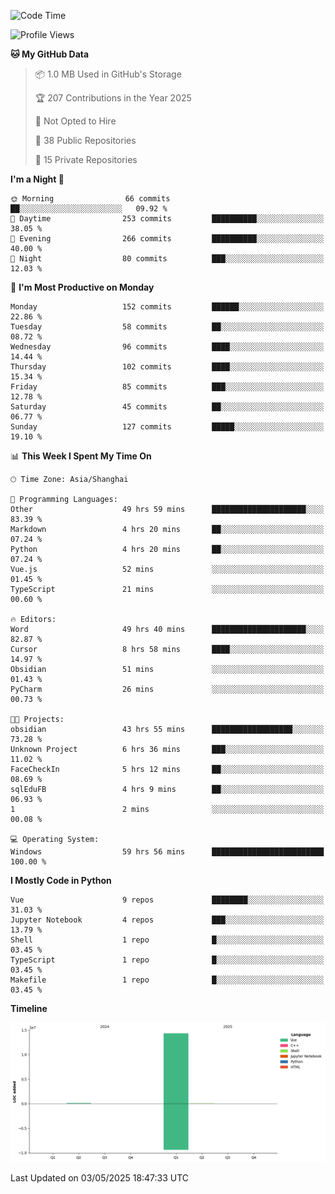 <!--START_SECTION:waka-->
![Code Time](http://img.shields.io/badge/Code%20Time-194%20hrs%2055%20mins-blue)

![Profile Views](http://img.shields.io/badge/Profile%20Views-2-blue)

**🐱 My GitHub Data** 

> 📦 1.0 MB Used in GitHub's Storage 
 > 
> 🏆 207 Contributions in the Year 2025
 > 
> 🚫 Not Opted to Hire
 > 
> 📜 38 Public Repositories 
 > 
> 🔑 15 Private Repositories 
 > 
**I'm a Night 🦉** 

```text
🌞 Morning                66 commits          ██░░░░░░░░░░░░░░░░░░░░░░░   09.92 % 
🌆 Daytime                253 commits         ██████████░░░░░░░░░░░░░░░   38.05 % 
🌃 Evening                266 commits         ██████████░░░░░░░░░░░░░░░   40.00 % 
🌙 Night                  80 commits          ███░░░░░░░░░░░░░░░░░░░░░░   12.03 % 
```
📅 **I'm Most Productive on Monday** 

```text
Monday                   152 commits         ██████░░░░░░░░░░░░░░░░░░░   22.86 % 
Tuesday                  58 commits          ██░░░░░░░░░░░░░░░░░░░░░░░   08.72 % 
Wednesday                96 commits          ████░░░░░░░░░░░░░░░░░░░░░   14.44 % 
Thursday                 102 commits         ████░░░░░░░░░░░░░░░░░░░░░   15.34 % 
Friday                   85 commits          ███░░░░░░░░░░░░░░░░░░░░░░   12.78 % 
Saturday                 45 commits          ██░░░░░░░░░░░░░░░░░░░░░░░   06.77 % 
Sunday                   127 commits         █████░░░░░░░░░░░░░░░░░░░░   19.10 % 
```


📊 **This Week I Spent My Time On** 

```text
🕑︎ Time Zone: Asia/Shanghai

💬 Programming Languages: 
Other                    49 hrs 59 mins      █████████████████████░░░░   83.39 % 
Markdown                 4 hrs 20 mins       ██░░░░░░░░░░░░░░░░░░░░░░░   07.24 % 
Python                   4 hrs 20 mins       ██░░░░░░░░░░░░░░░░░░░░░░░   07.24 % 
Vue.js                   52 mins             ░░░░░░░░░░░░░░░░░░░░░░░░░   01.45 % 
TypeScript               21 mins             ░░░░░░░░░░░░░░░░░░░░░░░░░   00.60 % 

🔥 Editors: 
Word                     49 hrs 40 mins      █████████████████████░░░░   82.87 % 
Cursor                   8 hrs 58 mins       ████░░░░░░░░░░░░░░░░░░░░░   14.97 % 
Obsidian                 51 mins             ░░░░░░░░░░░░░░░░░░░░░░░░░   01.43 % 
PyCharm                  26 mins             ░░░░░░░░░░░░░░░░░░░░░░░░░   00.73 % 

🐱‍💻 Projects: 
obsidian                 43 hrs 55 mins      ██████████████████░░░░░░░   73.28 % 
Unknown Project          6 hrs 36 mins       ███░░░░░░░░░░░░░░░░░░░░░░   11.02 % 
FaceCheckIn              5 hrs 12 mins       ██░░░░░░░░░░░░░░░░░░░░░░░   08.69 % 
sqlEduFB                 4 hrs 9 mins        ██░░░░░░░░░░░░░░░░░░░░░░░   06.93 % 
1                        2 mins              ░░░░░░░░░░░░░░░░░░░░░░░░░   00.08 % 

💻 Operating System: 
Windows                  59 hrs 56 mins      █████████████████████████   100.00 % 
```

**I Mostly Code in Python** 

```text
Vue                      9 repos             ████████░░░░░░░░░░░░░░░░░   31.03 % 
Jupyter Notebook         4 repos             ███░░░░░░░░░░░░░░░░░░░░░░   13.79 % 
Shell                    1 repo              █░░░░░░░░░░░░░░░░░░░░░░░░   03.45 % 
TypeScript               1 repo              █░░░░░░░░░░░░░░░░░░░░░░░░   03.45 % 
Makefile                 1 repo              █░░░░░░░░░░░░░░░░░░░░░░░░   03.45 % 
```



**Timeline**

![Lines of Code chart](https://raw.githubusercontent.com/White1943/White1943/main/assets/bar_graph.png)


 Last Updated on 03/05/2025 18:47:33 UTC
<!--END_SECTION:waka-->
